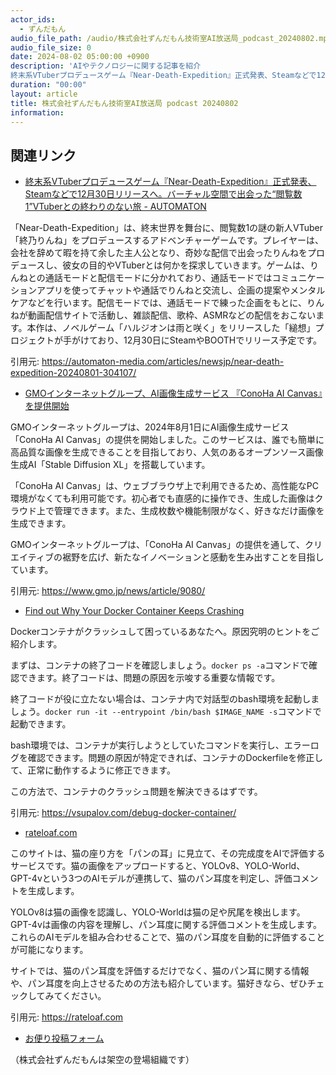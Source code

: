 ```yaml
---
actor_ids:
  - ずんだもん
audio_file_path: /audio/株式会社ずんだもん技術室AI放送局_podcast_20240802.mp3
audio_file_size: 0
date: 2024-08-02 05:00:00 +0900
description: 'AIやテクノロジーに関する記事を紹介  
終末系VTuberプロデュースゲーム『Near-Death-Expedition』正式発表、Steamなどで12月30日リリースへ。バーチャル空間で出会った“閲覧数1”VTuberとの終わりのない旅 - AUTOMATON、GMOインターネットグループ、AI画像生成サービス 『ConoHa AI Canvas』を提供開始、Find out Why Your Docker Container Keeps Crashing、rateloaf.com'
duration: "00:00"
layout: article
title: 株式会社ずんだもん技術室AI放送局 podcast 20240802
information: 
---
```


## 関連リンク


- [終末系VTuberプロデュースゲーム『Near-Death-Expedition』正式発表、Steamなどで12月30日リリースへ。バーチャル空間で出会った“閲覧数1”VTuberとの終わりのない旅 - AUTOMATON](https://automaton-media.com/articles/newsjp/near-death-expedition-20240801-304107/)  


「Near-Death-Expedition」は、終末世界を舞台に、閲覧数1の謎の新人VTuber「終乃りんね」をプロデュースするアドベンチャーゲームです。プレイヤーは、会社を辞めて暇を持て余した主人公となり、奇妙な配信で出会ったりんねをプロデュースし、彼女の目的やVTuberとは何かを探求していきます。ゲームは、りんねとの通話モードと配信モードに分かれており、通話モードではコミュニケーションアプリを使ってチャットや通話でりんねと交流し、企画の提案やメンタルケアなどを行います。配信モードでは、通話モードで練った企画をもとに、りんねが動画配信サイトで活動し、雑談配信、歌枠、ASMRなどの配信をおこないます。本作は、ノベルゲーム「ハルジオンは雨と咲く」をリリースした「縋想」プロジェクトが手がけており、12月30日にSteamやBOOTHでリリース予定です。 


引用元: https://automaton-media.com/articles/newsjp/near-death-expedition-20240801-304107/


- [GMOインターネットグループ、AI画像生成サービス 『ConoHa AI Canvas』を提供開始](https://www.gmo.jp/news/article/9080/)  


GMOインターネットグループは、2024年8月1日にAI画像生成サービス「ConoHa AI Canvas」の提供を開始しました。このサービスは、誰でも簡単に高品質な画像を生成できることを目指しており、人気のあるオープンソース画像生成AI「Stable Diffusion XL」を搭載しています。

「ConoHa AI Canvas」は、ウェブブラウザ上で利用できるため、高性能なPC環境がなくても利用可能です。初心者でも直感的に操作でき、生成した画像はクラウド上で管理できます。また、生成枚数や機能制限がなく、好きなだけ画像を生成できます。

GMOインターネットグループは、「ConoHa AI Canvas」の提供を通して、クリエイティブの裾野を広げ、新たなイノベーションと感動を生み出すことを目指しています。 


引用元: https://www.gmo.jp/news/article/9080/


- [Find out Why Your Docker Container Keeps Crashing](https://vsupalov.com/debug-docker-container/)  


Dockerコンテナがクラッシュして困っているあなたへ。原因究明のヒントをご紹介します。

まずは、コンテナの終了コードを確認しましょう。`docker ps -a`コマンドで確認できます。終了コードは、問題の原因を示唆する重要な情報です。

終了コードが役に立たない場合は、コンテナ内で対話型のbash環境を起動しましょう。`docker run -it --entrypoint /bin/bash $IMAGE_NAME -s`コマンドで起動できます。

bash環境では、コンテナが実行しようとしていたコマンドを実行し、エラーログを確認できます。問題の原因が特定できれば、コンテナのDockerfileを修正して、正常に動作するように修正できます。

この方法で、コンテナのクラッシュ問題を解決できるはずです。

引用元: https://vsupalov.com/debug-docker-container/


- [rateloaf.com](https://rateloaf.com)  

 
このサイトは、猫の座り方を「パンの耳」に見立て、その完成度をAIで評価するサービスです。猫の画像をアップロードすると、YOLOv8、YOLO-World、GPT-4vという3つのAIモデルが連携して、猫のパン耳度を判定し、評価コメントを生成します。

YOLOv8は猫の画像を認識し、YOLO-Worldは猫の足や尻尾を検出します。GPT-4vは画像の内容を理解し、パン耳度に関する評価コメントを生成します。これらのAIモデルを組み合わせることで、猫のパン耳度を自動的に評価することが可能になります。

サイトでは、猫のパン耳度を評価するだけでなく、猫のパン耳に関する情報や、パン耳度を向上させるための方法も紹介しています。猫好きなら、ぜひチェックしてみてください。 


引用元: https://rateloaf.com



- [お便り投稿フォーム](https://forms.gle/ffg4JTfqdiqK62qf9)

（株式会社ずんだもんは架空の登場組織です）
